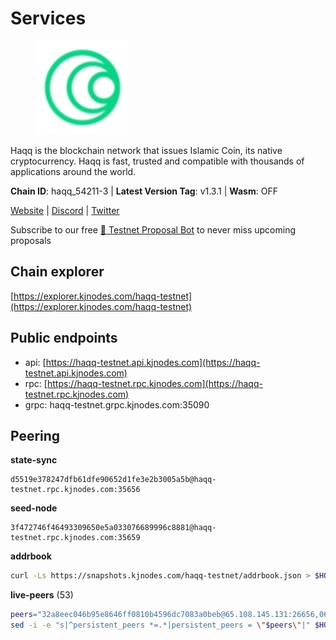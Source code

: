 # Services

<figure><img src="https://raw.githubusercontent.com/kj89/cosmos-images/main/logos/haqq.png" width="150" alt=""><figcaption></figcaption></figure>

Haqq is the blockchain network that issues Islamic Coin,  its native cryptocurrency. Haqq is fast, trusted and  compatible with thousands of applications around the world.

**Chain ID**: haqq_54211-3 | **Latest Version Tag**: v1.3.1 | **Wasm**: OFF

[Website](https://islamiccoin.net) | [Discord](https://discord.gg/hU9MHG5kZq) | [Twitter](https://twitter.com/Islamic_Coin)



Subscribe to our free [🤖 Testnet Proposal Bot](https://t.me/kjnodes_testnet_proposal_bot) to never miss upcoming proposals


## Chain explorer
[https://explorer.kjnodes.com/haqq-testnet](https://explorer.kjnodes.com/haqq-testnet)

## Public endpoints

* api: [https://haqq-testnet.api.kjnodes.com](https://haqq-testnet.api.kjnodes.com)
* rpc: [https://haqq-testnet.rpc.kjnodes.com](https://haqq-testnet.rpc.kjnodes.com)
* grpc: haqq-testnet.grpc.kjnodes.com:35090

## Peering

**state-sync**

```text
d5519e378247dfb61dfe90652d1fe3e2b3005a5b@haqq-testnet.rpc.kjnodes.com:35656
```

**seed-node**

```text
3f472746f46493309650e5a033076689996c8881@haqq-testnet.rpc.kjnodes.com:35659
```

**addrbook**
```bash
curl -Ls https://snapshots.kjnodes.com/haqq-testnet/addrbook.json > $HOME/.haqqd/config/addrbook.json
```

**live-peers** (53)
```bash
peers="32a8eec046b95e8646ff0810b4596dc7083a0beb@65.108.145.131:26656,0629018cef2e53288757381ffdc0b84cbb5931cc@95.216.1.249:26656,d7ac44bf8f8d760c3df1a8695145021f35feb985@34.88.220.124:26656,62bf004201a90ce00df6f69390378c3d90f6dd7e@45.83.173.19:26656,78e3ef8adf819b479acc13a2f92ab5c0fa350aeb@66.45.231.30:11464,56158e0f2acf850114e82644afceb565a73b08cc@185.144.99.95:26656,d5519e378247dfb61dfe90652d1fe3e2b3005a5b@65.109.68.190:35656,23ff658b56fbb8bc73372973a34733ff5d79b435@142.132.202.50:11604,927a323649e7dd8d4c75da6e5edaee439652b46f@65.109.92.241:20116,bc777df96c83c0433561c88c541dbbc520928f6c@195.3.221.239:26656,48a2a7762a579d25bca95b0a3548b714238dd60b@213.239.216.252:20656,c1daefce01efd7ab1c10bd503d386d08cf03c573@78.47.51.242:26656,47a269c3e30f70d8234a2afd8e9055e74129fde0@65.108.129.29:36656,90b1d14fc7393c6b6452ecf8b3cdd078a445a238@65.109.112.178:29656,5fff90a628395b951d5fb34c64ae6c304b54d2e5@94.130.137.225:36656,90b40d2b773090b82aa7788c2d1937e4fd6d2dc0@65.108.231.124:19656,6771e65c1b30cc514faf5943320fdda480fe9124@95.216.39.183:26656,b72f2156db8c87e679dc853730746ff40038120c@213.239.215.77:26656,077d5d9169efb4b070ce7895d680a9d2148d522c@195.201.195.40:36656,3df5a68b919177179c6dcb0b9c9354fd6bbba1c8@65.109.92.240:20116,29731457774b61da8186b9c764e8f7c1e2465e3e@142.93.36.176:26656,5f0492553fc69a7db26e8f2b9ffe6cfd21b715f3@95.216.72.28:26656,230d299006a432b0f44534ca8a19c8c876c0ccb3@85.10.193.246:26656,cf5d60d0cdbdeb68caf1993a7422f942d37b56a7@194.163.142.120:35656,23a1176c9911eac442d6d1bf15f92eeabb3981d5@45.83.173.18:26656,f57fae1bdea281392b563a58978a2d8c0a37725f@95.217.233.234:26656,ba56c564a5430632e59e2b08fc348735bc56b32f@154.12.232.140:26656,70c1b8334bf08fe5d56fb53d07da11f01faa560b@65.109.30.90:26656,eb503dddcc41ba801c646d63cc762de4e9c43aa4@35.228.23.164:26656,24e894d4d8a18276acf6051cccf369a1ce69842d@65.108.151.105:26656,0d600b8281ee6a710c213023755d2382cf90af13@116.202.165.116:46656,302466457301efc7b12f61561b85ab366ece5659@142.132.248.253:26656,940ee270ea94dfbab38eb931c4561d0a64467911@65.108.132.173:35656,ed145a35b436878c1f1c10634bd18600f3696e17@95.217.181.142:26656,b1c07038b5b9b96d6fb35e4bb417af7ed238e733@95.217.35.186:26656,7f2828e3910a4b165a65e5bfb2465c1e809bad3b@65.108.48.182:26656,16f40215d018c7d657fef0bb5ce2950251d525d2@148.251.51.144:36656,b9e8ec4eeb359e1b3cf5675563e72787b9d40adf@95.217.132.146:26656,8155fe8125ff62f8f1d73f2dc0f342b6a8d4faf1@88.201.169.176:35656,ac11a0b1ec817c7e0a5f5285a00863dd2ebfc01f@195.3.223.195:26656,589f76a7932cf6d4ecf601a11ccc0a721b9a4ee4@65.109.85.170:29656,64a840f6f5344a22a485b2818f9da9a457d42827@95.217.57.232:36656,ee4db669ed2ff87cb2a47f848fa061517eb47737@161.97.151.46:26656,052ddf74b73cc771d5565710c72dd1e5a0cb6b22@3.65.97.159:26656,59af99085c961a6a5c8dc4bc8b3abffda16ddccb@135.181.38.62:26656,45bc6d84ffb3bb725cf78e82205639797c30af67@65.108.199.62:26656,9eb507f9365313dbe7f426050fec9648298f58ee@109.205.183.51:26656,4b16ca9feab01e33412067955b36285d5a73be81@135.181.29.25:26656,a884387139109784cad9193652b82ef20a85d713@38.242.159.148:26656,5a223d77d01319a8c7f648eddfc8549cafcd8ca5@34.147.118.211:26656,26f20a2f80a4738a30a9634947a3aae67da31be3@65.108.254.227:26656,f93085d78df16bbd16a525683af7f857ce1cd983@188.40.98.169:36656,3f5110515b76596e05a447fd50e4727eaad00124@188.34.201.77:26656"
sed -i -e "s|^persistent_peers *=.*|persistent_peers = \"$peers\"|" $HOME/.haqqd/config/config.toml
```
